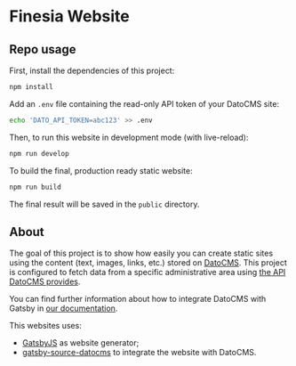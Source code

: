 # Finesia Website

## Repo usage

First, install the dependencies of this project:

```bash
npm install
```

Add an `.env` file containing the read-only API token of your DatoCMS site:

```bash
echo 'DATO_API_TOKEN=abc123' >> .env
```

Then, to run this website in development mode (with live-reload):

```bash
npm run develop
```

To build the final, production ready static website:

```bash
npm run build
```

The final result will be saved in the `public` directory.

## About

The goal of this project is to show how easily you can create static sites using the content (text, images, links, etc.) stored on [DatoCMS](https://www.datocms.com). This project is configured to fetch data from a specific administrative area using [the API DatoCMS provides](https://www.datocms.com/docs/content-management-api).

You can find further information about how to integrate DatoCMS with Gatsby in [our documentation](https://www.datocms.com/docs/static-generators/gatsbyjs).

This websites uses:

- [GatsbyJS](https://github.com/gatsbyjs/gatsby) as website generator;
- [gatsby-source-datocms](https://github.com/datocms/gatsby-source-datocms) to integrate the website with DatoCMS.
